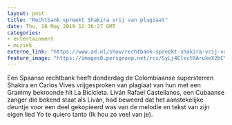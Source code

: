 ```yaml
---
layout: post
title: "Rechtbank spreekt Shakira vrij van plagiaat"
date: Thu, 16 May 2019 12:36:27 GMT
categories: 
- entertainment 
- muziek 
externe_link: "https://www.ad.nl/show/rechtbank-spreekt-shakira-vrij-van-plagiaat~a3a371f6/"
feature_image: "https://images0.persgroep.net/rcs/SyLj4ElxctRArukeX2bCYyhazug/diocontent/148513704/_fitwidth/400/?appId=21791a8992982cd8da851550a453bd7f&quality=0.7"
---
```


Een Spaanse rechtbank heeft donderdag de Colombiaanse supersterren Shakira en Carlos Vives vrijgesproken van plagiaat van hun met een Grammy bekroonde hit La Bicicleta. Liván Rafael Castellanos, een Cubaanse zanger die bekend staat als Liván, had beweerd dat het aanstekelijke deuntje voor een deel gekopieerd was van de melodie en tekst van zijn eigen lied Yo te quiero tanto (Ik hou zo veel van je).

